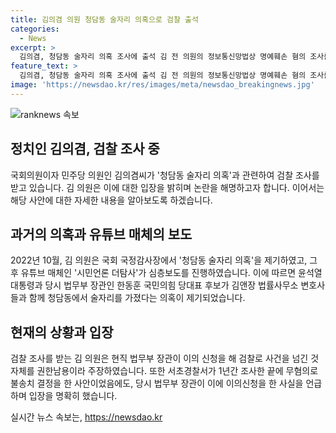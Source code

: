 ```yaml
---
title: 김의겸 의원 청담동 술자리 의혹으로 검찰 출석
categories:
  - News
excerpt: >
  김의겸, 청담동 술자리 의혹 조사에 출석 김 전 의원의 정보통신망법상 명예훼손 혐의 조사를 위해 검찰에 출석한 소식. 김 전 의원은 현직 법무부 장관의 행동을 권한남용이라고 비판했으며, 청담동 술자리 의혹을 제기한 후 검찰 조사를 받는 도중이다. 사건은 윤석열 대통령과 한동훈 당시 법무부 장관 등이 관련돼 있으며, 녹취록과 손해배상 청구 등을 토대로 혐의가 제기되었다. 10억원의 손해배상 청구와 민사소송도 진행 중이다.
feature_text: >
  김의겸, 청담동 술자리 의혹 조사에 출석 김 전 의원의 정보통신망법상 명예훼손 혐의 조사를 위해 검찰에 출석한 소식. 김 전 의원은 현직 법무부 장관의 행동을 권한남용이라고 비판했으며, 청담동 술자리 의혹을 제기한 후 검찰 조사를 받는 도중이다. 사건은 윤석열 대통령과 한동훈 당시 법무부 장관 등이 관련돼 있으며, 녹취록과 손해배상 청구 등을 토대로 혐의가 제기되었다. 10억원의 손해배상 청구와 민사소송도 진행 중이다.
image: 'https://newsdao.kr/res/images/meta/newsdao_breakingnews.jpg'
---
```


<p><img src="https://newsdao.kr/res/images/meta/newsdao_breakingnews.jpg" alt="ranknews 속보" /></p>

<h2 data-ke-size="size26">정치인 김의겸, 검찰 조사 중</h2>

<p data-ke-size="size16">국회의원이자 민주당 의원인 김의겸씨가 '청담동 술자리 의혹'과 관련하여 검찰 조사를 받고 있습니다. 김 의원은 이에 대한 입장을 밝히며 논란을 해명하고자 합니다. 이어서는 해당 사안에 대한 자세한 내용을 알아보도록 하겠습니다.</p>

<h2 data-ke-size="size26">과거의 의혹과 유튜브 매체의 보도</h2>

<p data-ke-size="size16">2022년 10월, 김 의원은 국회 국정감사장에서 '청담동 술자리 의혹'을 제기하였고, 그 후 유튜브 매체인 '시민언론 더탐사'가 심층보도를 진행하였습니다. 이에 따르면 윤석열 대통령과 당시 법무부 장관인 한동훈 국민의힘 당대표 후보가 김앤장 법률사무소 변호사들과 함께 청담동에서 술자리를 가졌다는 의혹이 제기되었습니다.</p>

<h2 data-ke-size="size26">현재의 상황과 입장</h2>

<p data-ke-size="size16">검찰 조사를 받는 김 의원은 현직 법무부 장관이 이의 신청을 해 검찰로 사건을 넘긴 것 자체를 권한남용이라 주장하였습니다. 또한 서초경찰서가 1년간 조사한 끝에 무혐의로 불송치 결정을 한 사안이었음에도, 당시 법무부 장관이 이에 이의신청을 한 사실을 언급하며 입장을 명확히 했습니다.</p>
실시간 뉴스 속보는, <a href="https://newsdao.kr" rel="dofollow">https://newsdao.kr</a>


